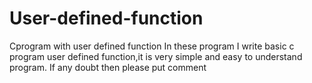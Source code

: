 # User-defined-function
Cprogram with user defined function 
In these program I write basic c program user defined function,it is very simple and easy to understand program.
If any doubt then please put comment 
